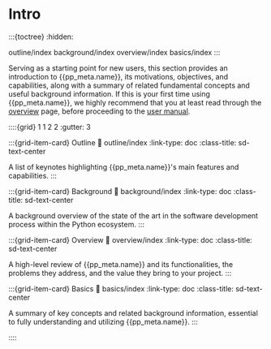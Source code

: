 # Intro

:::{toctree}
:hidden:

outline/index
background/index
overview/index
basics/index
:::


Serving as a starting point for new users,
this section provides an introduction to
{{pp_meta.name}}, its motivations, objectives, and capabilities,
along with a summary of related fundamental concepts and useful background information.
If this is your first time using {{pp_meta.name}},
we highly recommend that you at least read through the [overview](overview/index.md) page,
before proceeding to the [user manual](../manual/index.md).


::::{grid} 1 1 2 2
:gutter: 3

:::{grid-item-card} Outline
:link: outline/index
:link-type: doc
:class-title: sd-text-center

A list of keynotes highlighting {{pp_meta.name}}'s main features and capabilities.
:::

:::{grid-item-card} Background
:link: background/index
:link-type: doc
:class-title: sd-text-center

A background overview of the state of the art in the software development process
within the Python ecosystem.
:::

:::{grid-item-card} Overview
:link: overview/index
:link-type: doc
:class-title: sd-text-center

A high-level review of {{pp_meta.name}} and its functionalities,
the problems they address,
and the value they bring to your project.
:::

:::{grid-item-card} Basics
:link: basics/index
:link-type: doc
:class-title: sd-text-center

A summary of key concepts and related background information,
essential to fully understanding and utilizing {{pp_meta.name}}.
:::

::::
